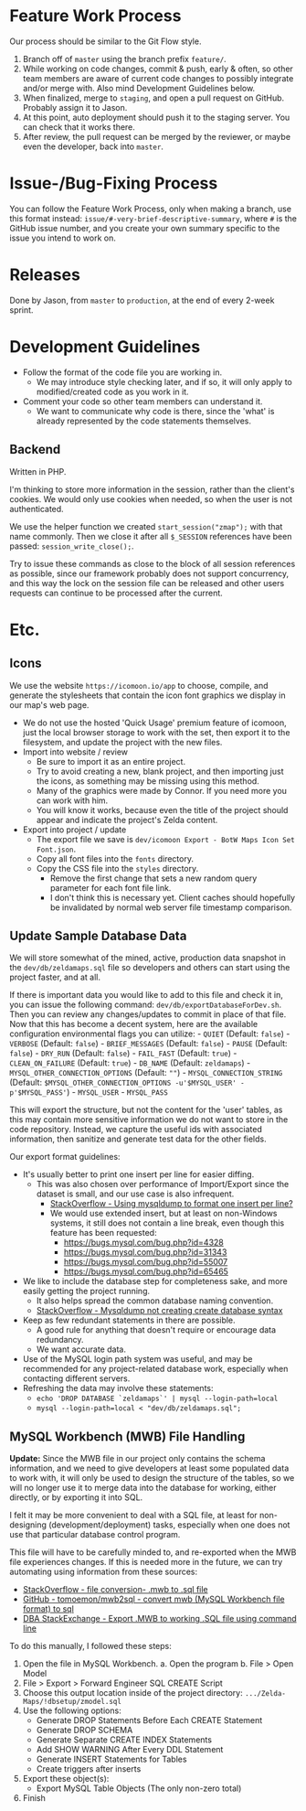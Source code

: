 # Feature Work Process

  Our process should be similar to the Git Flow style.

  1. Branch off of `master` using the branch prefix `feature/`.
  2. While working on code changes, commit & push, early & often, so other team members are aware of current code changes to possibly integrate and/or merge with.  Also mind Development Guidelines below.
  3. When finalized, merge to `staging`, and open a pull request on GitHub.  Probably assign it to Jason.
  4. At this point, auto deployment should push it to the staging server.  You can check that it works there.
  5. After review, the pull request can be merged by the reviewer, or maybe even the developer, back into `master`.

# Issue-/Bug-Fixing Process

  You can follow the Feature Work Process, only when making a branch, use this format instead: `issue/#-very-brief-descriptive-summary`, where `#` is the GitHub issue number, and you create your own summary specific to the issue you intend to work on.

# Releases

  Done by Jason, from `master` to `production`, at the end of every 2-week sprint.

# Development Guidelines

  - Follow the format of the code file you are working in.
    - We may introduce style checking later, and if so, it will only apply to modified/created code as you work in it.
  - Comment your code so other team members can understand it.
    - We want to communicate why code is there, since the 'what' is already represented by the code statements themselves.

## Backend

  Written in PHP.

  I'm thinking to store more information in the session, rather than the client's cookies.  We would only use cookies when needed, so when the user is not authenticated.

  We use the helper function we created `start_session("zmap");` with that name commonly.
  Then we close it after all `$_SESSION` references have been passed: `session_write_close();`.

  Try to issue these commands as close to the block of all session references as possible, since our framework probably does not support concurrency, and this way the lock on the session file can be released and other users requests can continue to be processed after the current.

# Etc.

## Icons
  We use the website `https://icomoon.io/app` to choose, compile, and generate the stylesheets that contain the icon font graphics we display in our map's web page.
  - We do not use the hosted 'Quick Usage' premium feature of icomoon, just the local browser storage to work with the set, then export it to the filesystem, and update the project with the new files.
  - Import into website / review
    - Be sure to import it as an entire project.
    - Try to avoid creating a new, blank project, and then importing just the icons, as something may be missing using this method.
    - Many of the graphics were made by Connor.  If you need more you can work with him.
    - You will know it works, because even the title of the project should appear and indicate the project's Zelda content.
  - Export into project / update
      - The export file we save is `dev/icomoon Export - BotW Maps Icon Set Font.json`.
      - Copy all font files into the `fonts` directory.
      - Copy the CSS file into the `styles` directory.
        - Remove the first change that sets a new random query parameter for each font file link.
        - I don't think this is necessary yet.  Client caches should hopefully be invalidated by normal web server file timestamp comparison.




## Update Sample Database Data

  We will store somewhat of the mined, active, production data snapshot in the `dev/db/zeldamaps.sql` file so developers and others can start using the project faster, and at all.

  If there is important data you would like to add to this file and check it in, you can issue the following command: `dev/db/exportDatabaseForDev.sh`.  Then you can review any changes/updates to commit in place of that file.
  Now that this has become a decent system, here are the available configuration environmental flags you can utilize:
    - `QUIET` (Default: `false`)
    - `VERBOSE` (Default: `false`)
    - `BRIEF_MESSAGES` (Default: `false`)
    - `PAUSE` (Default: `false`)
    - `DRY_RUN` (Default: `false`)
    - `FAIL_FAST` (Default: `true`)
    - `CLEAN_ON_FAILURE` (Default: `true`)
    - `DB_NAME` (Default: `zeldamaps`)
    - `MYSQL_OTHER_CONNECTION_OPTIONS` (Default: `""`)
    - `MYSQL_CONNECTION_STRING` (Default: `$MYSQL_OTHER_CONNECTION_OPTIONS -u'$MYSQL_USER' -p'$MYSQL_PASS'`)
    - `MYSQL_USER`
    - `MYSQL_PASS`

  This will export the structure, but not the content for the 'user' tables, as this may contain more sensitive information we do not want to store in the code repository.  Instead, we capture the useful ids with associated information, then sanitize and generate test data for the other fields.

  Our export format guidelines:
  - It's usually better to print one insert per line for easier diffing.
    - This was also chosen over performance of Import/Export since the dataset is small, and our use case is also infrequent.
      - [StackOverflow - Using mysqldump to format one insert per line?](https://stackoverflow.com/questions/15750535/using-mysqldump-to-format-one-insert-per-line)
      - We would use extended insert, but at least on non-Windows systems, it still does not contain a line break, even though this feature has been requested:
        - https://bugs.mysql.com/bug.php?id=4328
        - https://bugs.mysql.com/bug.php?id=31343
        - https://bugs.mysql.com/bug.php?id=55007
        - https://bugs.mysql.com/bug.php?id=65465
  - We like to include the database step for completeness sake, and more easily getting the project running.
    - It also helps spread the common database naming convention.
    - [StackOverflow - Mysqldump not creating create database syntax](https://stackoverflow.com/questions/9223130/mysqldump-not-creating-create-database-syntax)
  - Keep as few redundant statements in there are possible.
    - A good rule for anything that doesn't require or encourage data redundancy.
    - We want accurate data.
  - Use of the MySQL login path system was useful, and may be recommended for any project-related database work, especially when contacting different servers.
  - Refreshing the data may involve these statements:
    - ``echo 'DROP DATABASE `zeldamaps`' | mysql --login-path=local``
    - `mysql --login-path=local < "dev/db/zeldamaps.sql";`

## MySQL Workbench (MWB) File Handling

  **Update:** Since the MWB file in our project only contains the schema information, and we need to give developers at least some populated data to work with, it will only be used to design the structure of the tables, so we will no longer use it to merge data into the database for working, either directly, or by exporting it into SQL.

  I felt it may be more convenient to deal with a SQL file, at least for non-designing (development/deployment) tasks, especially when one does not use that particular database control program.

  This file will have to be carefully minded to, and re-exported when the MWB file experiences changes.
  If this is needed more in the future, we can try automating using information from these sources:
   - [StackOverflow - file conversion- .mwb to .sql file](https://stackoverflow.com/questions/10532208/file-conversion-mwb-to-sql-file)
   - [GitHub - tomoemon/mwb2sql - convert mwb (MySQL Workbench file format) to sql](https://github.com/tomoemon/mwb2sql)
   - [DBA StackExchange - Export .MWB to working .SQL file using command line](https://dba.stackexchange.com/questions/137249/export-mwb-to-working-sql-file-using-command-line)

  To do this manually, I followed these steps:
  1. Open the file in MySQL Workbench.
    a. Open the program
    b. File > Open Model
  2. File > Export > Forward Engineer SQL CREATE Script
  3. Choose this output location inside of the project directory: `.../Zelda-Maps/!dbsetup/zmodel.sql`
  4. Use the following options:
      * Generate DROP Statements Before Each CREATE Statement
      * Generate DROP SCHEMA
      * Generate Separate CREATE INDEX Statements
      * Add SHOW WARNING After Every DDL Statement
      * Generate INSERT Statements for Tables
      * Create triggers after inserts
  5. Export these object(s):
      * Export MySQL Table Objects (The only non-zero total)
  6. Finish
